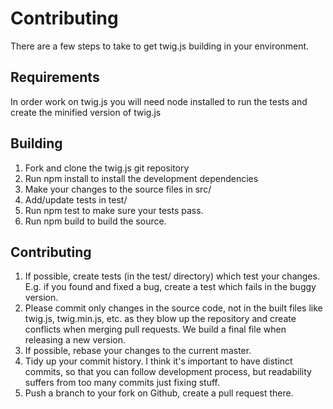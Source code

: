 # Contributing

There are a few steps to take to get twig.js building in your environment.


## Requirements

In order work on twig.js you will need node installed to run the tests and create the minified version of twig.js

## Building

1. Fork and clone the twig.js git repository
2. Run npm install to install the development dependencies
3. Make your changes to the source files in src/
4. Add/update tests in test/
5. Run npm test to make sure your tests pass.
6. Run npm build to build the source.


## Contributing

1. If possible, create tests (in the test/ directory) which test your changes. E.g. if you found and fixed a bug, create a test which fails in the buggy version.
2. Please commit only changes in the source code, not in the built files like twig.js, twig.min.js, etc. as they blow up the repository and create conflicts when merging pull requests. We build a final file when releasing a new version.
3. If possible, rebase your changes to the current master.
4. Tidy up your commit history. I think it's important to have distinct commits, so that you can follow development process, but readability suffers from too many commits just fixing stuff.
5. Push a branch to your fork on Github, create a pull request there.


